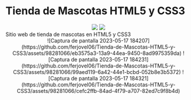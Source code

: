 # Tienda de Mascotas HTML5 y CSS3
<div align="center">
  <img src="https://img.shields.io/badge/HTML5-E34F26.svg?style=for-the-badge&logo=HTML5&logoColor=white">
  <img src="https://img.shields.io/badge/CSS3-1572B6.svg?style=for-the-badge&logo=CSS3&logoColor=white">
</div>
Sitio web de tienda de mascotas en HTML5 y CSS3
<div align="center">
  ![Captura de pantalla 2023-05-17 184207](https://github.com/ferjovel06/Tienda-de-Mascotas-HTML5-y-CSS3/assets/98281066/eb3575a3-13a9-44ea-9450-8ad9975359da)
  ![Captura de pantalla 2023-05-17 184231](https://github.com/ferjovel06/Tienda-de-Mascotas-HTML5-y-CSS3/assets/98281066/99aed119-6a42-44e1-bcbd-052b8e3b5372)
  ![Captura de pantalla 2023-05-17 184321](https://github.com/ferjovel06/Tienda-de-Mascotas-HTML5-y-CSS3/assets/98281066/cefc2ffb-84ad-4f79-a707-82ed7c9f8b4d)
</div>
